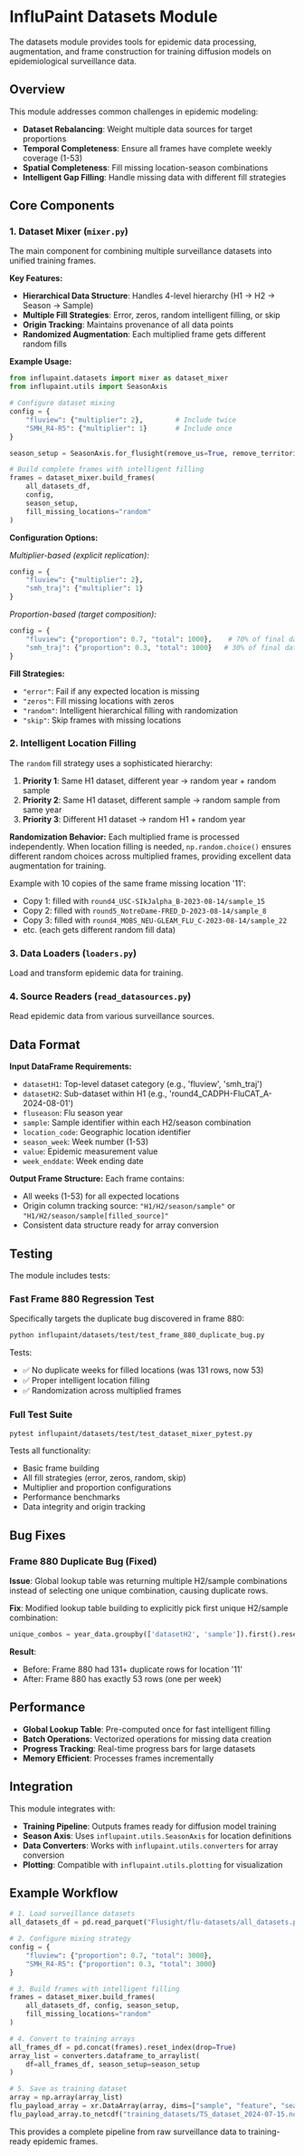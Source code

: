 # InfluPaint Datasets Module

The datasets module provides tools for epidemic data processing, augmentation, and frame construction for training diffusion models on epidemiological surveillance data.

## Overview

This module addresses common challenges in epidemic modeling:
- **Dataset Rebalancing**: Weight multiple data sources for target proportions
- **Temporal Completeness**: Ensure all frames have complete weekly coverage (1-53)
- **Spatial Completeness**: Fill missing location-season combinations
- **Intelligent Gap Filling**: Handle missing data with different fill strategies

## Core Components

### 1. Dataset Mixer (`mixer.py`)

The main component for combining multiple surveillance datasets into unified training frames.

**Key Features:**
- **Hierarchical Data Structure**: Handles 4-level hierarchy (H1 → H2 → Season → Sample)
- **Multiple Fill Strategies**: Error, zeros, random intelligent filling, or skip
- **Origin Tracking**: Maintains provenance of all data points
- **Randomized Augmentation**: Each multiplied frame gets different random fills

**Example Usage:**
```python
from influpaint.datasets import mixer as dataset_mixer
from influpaint.utils import SeasonAxis

# Configure dataset mixing
config = {
    "fluview": {"multiplier": 2},        # Include twice
    "SMH_R4-R5": {"multiplier": 1}       # Include once
}

season_setup = SeasonAxis.for_flusight(remove_us=True, remove_territories=True)

# Build complete frames with intelligent filling
frames = dataset_mixer.build_frames(
    all_datasets_df, 
    config, 
    season_setup, 
    fill_missing_locations="random"
)
```

**Configuration Options:**

*Multiplier-based (explicit replication):*
```python
config = {
    "fluview": {"multiplier": 2},
    "smh_traj": {"multiplier": 1}
}
```

*Proportion-based (target composition):*
```python
config = {
    "fluview": {"proportion": 0.7, "total": 1000},    # 70% of final dataset
    "smh_traj": {"proportion": 0.3, "total": 1000}   # 30% of final dataset
}
```

**Fill Strategies:**
- `"error"`: Fail if any expected location is missing
- `"zeros"`: Fill missing locations with zeros
- `"random"`: Intelligent hierarchical filling with randomization
- `"skip"`: Skip frames with missing locations

### 2. Intelligent Location Filling

The `random` fill strategy uses a sophisticated hierarchy:

1. **Priority 1**: Same H1 dataset, different year → random year + random sample
2. **Priority 2**: Same H1 dataset, different sample → random sample from same year  
3. **Priority 3**: Different H1 dataset → random H1 + random year

**Randomization Behavior:**
Each multiplied frame is processed independently. When location filling is needed, `np.random.choice()` ensures different random choices across multiplied frames, providing excellent data augmentation for training.

Example with 10 copies of the same frame missing location '11':
- Copy 1: filled with `round4_USC-SIkJalpha_B-2023-08-14/sample_15`
- Copy 2: filled with `round5_NotreDame-FRED_D-2023-08-14/sample_8`
- Copy 3: filled with `round4_MOBS_NEU-GLEAM_FLU_C-2023-08-14/sample_22`
- etc. (each gets different random fill data)

### 3. Data Loaders (`loaders.py`)

Load and transform epidemic data for training.

### 4. Source Readers (`read_datasources.py`)

Read epidemic data from various surveillance sources.

## Data Format

**Input DataFrame Requirements:**
- `datasetH1`: Top-level dataset category (e.g., 'fluview', 'smh_traj')
- `datasetH2`: Sub-dataset within H1 (e.g., 'round4_CADPH-FluCAT_A-2024-08-01')
- `fluseason`: Flu season year
- `sample`: Sample identifier within each H2/season combination
- `location_code`: Geographic location identifier
- `season_week`: Week number (1-53)
- `value`: Epidemic measurement value
- `week_enddate`: Week ending date

**Output Frame Structure:**
Each frame contains:
- All weeks (1-53) for all expected locations
- Origin column tracking source: `"H1/H2/season/sample"` or `"H1/H2/season/sample[filled_source]"`
- Consistent data structure ready for array conversion

## Testing

The module includes tests:

### Fast Frame 880 Regression Test
Specifically targets the duplicate bug discovered in frame 880:
```bash
python influpaint/datasets/test/test_frame_880_duplicate_bug.py
```

Tests:
- ✅ No duplicate weeks for filled locations (was 131 rows, now 53)
- ✅ Proper intelligent location filling
- ✅ Randomization across multiplied frames

### Full Test Suite
```bash
pytest influpaint/datasets/test/test_dataset_mixer_pytest.py
```

Tests all functionality:
- Basic frame building
- All fill strategies (error, zeros, random, skip)
- Multiplier and proportion configurations
- Performance benchmarks
- Data integrity and origin tracking

## Bug Fixes

### Frame 880 Duplicate Bug (Fixed)
**Issue**: Global lookup table was returning multiple H2/sample combinations instead of selecting one unique combination, causing duplicate rows.

**Fix**: Modified lookup table building to explicitly pick first unique H2/sample combination:
```python
unique_combos = year_data.groupby(['datasetH2', 'sample']).first().reset_index()
```

**Result**: 
- Before: Frame 880 had 131+ duplicate rows for location '11'
- After: Frame 880 has exactly 53 rows (one per week)

## Performance

- **Global Lookup Table**: Pre-computed once for fast intelligent filling
- **Batch Operations**: Vectorized operations for missing data creation
- **Progress Tracking**: Real-time progress bars for large datasets
- **Memory Efficient**: Processes frames incrementally

## Integration

This module integrates with:
- **Training Pipeline**: Outputs frames ready for diffusion model training
- **Season Axis**: Uses `influpaint.utils.SeasonAxis` for location definitions
- **Data Converters**: Works with `influpaint.utils.converters` for array conversion
- **Plotting**: Compatible with `influpaint.utils.plotting` for visualization

## Example Workflow

```python
# 1. Load surveillance datasets
all_datasets_df = pd.read_parquet("Flusight/flu-datasets/all_datasets.parquet")

# 2. Configure mixing strategy
config = {
    "fluview": {"proportion": 0.7, "total": 3000},
    "SMH_R4-R5": {"proportion": 0.3, "total": 3000}
}

# 3. Build frames with intelligent filling
frames = dataset_mixer.build_frames(
    all_datasets_df, config, season_setup, 
    fill_missing_locations="random"
)

# 4. Convert to training arrays
all_frames_df = pd.concat(frames).reset_index(drop=True)
array_list = converters.dataframe_to_arraylist(
    df=all_frames_df, season_setup=season_setup
)

# 5. Save as training dataset
array = np.array(array_list)
flu_payload_array = xr.DataArray(array, dims=["sample", "feature", "season_week", "place"])
flu_payload_array.to_netcdf("training_datasets/TS_dataset_2024-07-15.nc")
```

This provides a complete pipeline from raw surveillance data to training-ready epidemic frames.